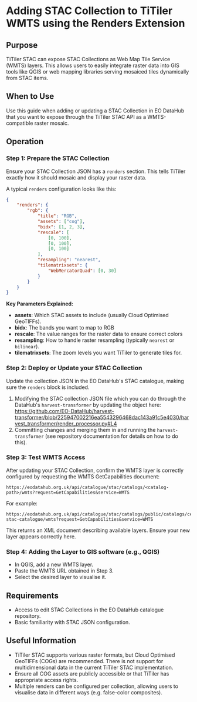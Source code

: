 # Adding STAC Collection to TiTiler WMTS using the Renders Extension

## Purpose

TiTiler STAC can expose STAC Collections as Web Map Tile Service (WMTS) layers. This allows users to easily integrate raster data into GIS tools like QGIS or web mapping libraries serving mosaiced tiles dynamically from STAC items.

## When to Use

Use this guide when adding or updating a STAC Collection in EO DataHub that you want to expose through the TiTiler STAC API as a WMTS-compatible raster mosaic.

## Operation

### Step 1: Prepare the STAC Collection

Ensure your STAC Collection JSON has a `renders` section. This tells TiTiler exactly how it should mosaic and display your raster data.

A typical `renders` configuration looks like this:

```json
{
    "renders": {
        "rgb": {
            "title": "RGB",
            "assets": ["cog"],
            "bidx": [1, 2, 3],
            "rescale": [
                [0, 100],
                [0, 100],
                [0, 100]
            ],
            "resampling": "nearest",
            "tilematrixsets": {
                "WebMercatorQuad": [0, 30]
            }
        }
    }
}
```

**Key Parameters Explained:**

- **assets**: Which STAC assets to include (usually Cloud Optimised GeoTIFFs).
- **bidx**: The bands you want to map to RGB
- **rescale**: The value ranges for the raster data to ensure correct colors
- **resampling**: How to handle raster resampling (typically `nearest` or `bilinear`).
- **tilematrixsets**: The zoom levels you want TiTiler to generate tiles for.

### Step 2: Deploy or Update your STAC Collection

Update the collection JSON in the EO DataHub's STAC catalogue, making sure the `renders` block is included.

1. Modifying the STAC collection JSON file which you can do through the DataHub's `harvest-transformer` by updating the object here: https://github.com/EO-DataHub/harvest-transformer/blob/225947002216ea5543296468dac143a91c5e4030/harvest_transformer/render_processor.py#L4
2. Committing changes and merging them in and running the `harvest-transformer` (see repository documentation for details on how to do this).

### Step 3: Test WMTS Access

After updating your STAC Collection, confirm the WMTS layer is correctly configured by requesting the WMTS GetCapabilities document:

```
https://eodatahub.org.uk/api/catalogue/stac/catalogs/<catalog-path>/wmts?request=GetCapabilities&service=WMTS
```

For example:

```
https://eodatahub.org.uk/api/catalogue/stac/catalogs/public/catalogs/ceda-stac-catalogue/wmts?request=GetCapabilities&service=WMTS
```

This returns an XML document describing available layers. Ensure your new layer appears correctly here.

### Step 4: Adding the Layer to GIS software (e.g., QGIS)

- In QGIS, add a new WMTS layer.
- Paste the WMTS URL obtained in Step 3.
- Select the desired layer to visualise it.

## Requirements

- Access to edit STAC Collections in the EO DataHub catalogue repository.
- Basic familiarity with STAC JSON configuration.

## Useful Information

- TiTiler STAC supports various raster formats, but Cloud Optimised GeoTIFFs (COGs) are recommended. There is not support for multidimensional data in the current TiTiler STAC implementation.
- Ensure all COG assets are publicly accessible or that TiTiler has appropriate access rights.
- Multiple renders can be configured per collection, allowing users to visualise data in different ways (e.g. false-color composites).
